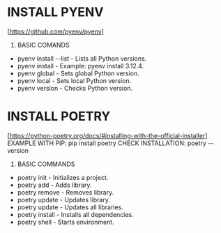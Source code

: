 # INSTALL PYENV
[https://github.com/pyenv/pyenv]
1. BASIC COMANDS
- pyenv install --list - Lists all Python versions.
- pyenv install <version> - Example: pyenv install 3.12.4.
- pyenv global <version> - Sets global Python version.
- pyenv local <version> - Sets local Python version.
- pyenv version - Checks Python version.

# INSTALL POETRY
[https://python-poetry.org/docs/#installing-with-the-official-installer]
EXAMPLE WITH PIP: pip install poetry
CHECK INSTALLATION: poetry --version
1. BASIC COMMANDS
- poetry init - Initializes a project.
- poetry add <library> - Adds library.
- poetry remove <library> - Removes library.
- poetry update <library> - Updates library.
- poetry update - Updates all libraries.
- poetry install - Installs all dependencies.
- poetry shell - Starts environment.
    

    
